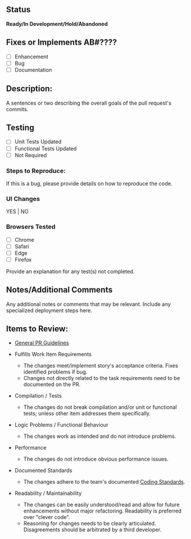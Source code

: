 ## Status

**Ready/In Development/Hold/Abandoned**

## Fixes or Implements AB#????

- [ ] Enhancement
- [ ] Bug
- [ ] Documentation

## Description:

A sentences or two describing the overall goals of the pull request's commits.

## Testing

- [ ] Unit Tests Updated
- [ ] Functional Tests Updated
- [ ] Not Required

### Steps to Reproduce:

If this is a bug, please provide details on how to reproduce the code.

### UI Changes

YES | NO

### Browsers Tested

- [ ] Chrome
- [ ] Safari
- [ ] Edge
- [ ] Firefox

Provide an explanation for any test(s) not completed.

## Notes/Additional Comments

Any additional notes or comments that may be relevant. Include any specialized deployment steps here.

## Items to Review:

- [General PR Guidelines](https://github.com/bcgov/healthgateway/wiki/PRguidance)

- Fulfills Work Item Requirements

  - The changes meet/implement story's acceptance criteria. Fixes identified problems if bug.
  - Changes not directly related to the task requirements need to be documented on the PR.

- Compilation / Tests

  - The changes do not break compilation and/or unit or functional tests; unless other item addresses them specifically.

- Logic Problems / Functional Behaviour

  - The changes work as intended and do not introduce problems.

- Performance

  - The changes do not introduce obvious performance issues.

- Documented Standards

  - The changes adhere to the team's documented [Coding Standards](https://github.com/bcgov/healthgateway/wiki/standards).

- Readability / Maintainability
  - The changes can be easily understood/read and allow for future enhancements without major refactoring. Readability is preferred over "clever code".
  - Reasoning for changes needs to be clearly articulated. Disagreements should be arbitrated by a third developer.
